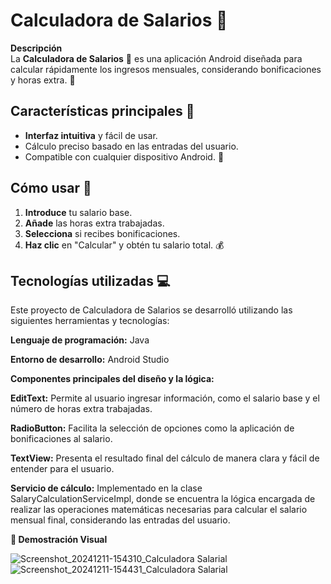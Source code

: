 # **Calculadora de Salarios** 🚀

**Descripción**  
La **Calculadora de Salarios** 🧮 es una aplicación Android diseñada para calcular rápidamente los ingresos mensuales, considerando bonificaciones y horas extra. 🎉

## **Características principales** 🌟
- **Interfaz intuitiva** y fácil de usar.
- Cálculo preciso basado en las entradas del usuario.
- Compatible con cualquier dispositivo Android. 📱

## **Cómo usar** 📝
1. **Introduce** tu salario base.  
2. **Añade** las horas extra trabajadas.  
3. **Selecciona** si recibes bonificaciones.  
4. **Haz clic** en "Calcular" y obtén tu salario total. 💰

## **Tecnologías utilizadas** 💻
Este proyecto de Calculadora de Salarios se desarrolló utilizando las siguientes herramientas y tecnologías:

**Lenguaje de programación:** Java


**Entorno de desarrollo:** Android Studio

**Componentes principales del diseño y la lógica:**

**EditText:** Permite al usuario ingresar información, como el salario base y el número de horas extra trabajadas.

**RadioButton:** Facilita la selección de opciones como la aplicación de bonificaciones al salario.

**TextView:** Presenta el resultado final del cálculo de manera clara y fácil de entender para el usuario.

**Servicio de cálculo:** Implementado en la clase SalaryCalculationServiceImpl, 
donde se encuentra la lógica encargada de realizar las operaciones matemáticas necesarias para calcular el salario mensual final, 
considerando las entradas del usuario.

**🎨 Demostración Visual**

![Screenshot_20241211-154310_Calculadora Salarial](https://github.com/user-attachments/assets/25e5a251-6042-4db6-8c9a-0417cee23dec)
![Screenshot_20241211-154431_Calculadora Salarial](https://github.com/user-attachments/assets/31eac7fe-e96f-4320-9487-4247c3aec91f)
